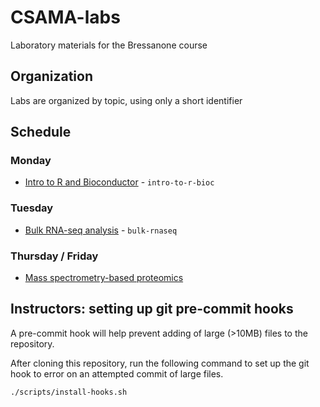 # CSAMA-labs

Laboratory materials for the Bressanone course

## Organization

Labs are organized by topic, using only a short identifier

## Schedule

### Monday

* [Intro to R and Bioconductor](intro-to-r-bioc) - `intro-to-r-bioc`

### Tuesday

* [Bulk RNA-seq analysis](bulk-rnaseq/rnaseqGene_CSAMA2024.Rmd) - `bulk-rnaseq`

### Thursday / Friday

* [Mass spectrometry-based proteomics](https://rformassspectrometry.github.io/book/)

## Instructors: setting up git pre-commit hooks

A pre-commit hook will help prevent adding of large (>10MB) files to
the repository. 

After cloning this repository, run the following command to set up the
git hook to error on an attempted commit of large files.

```sh
./scripts/install-hooks.sh
```

